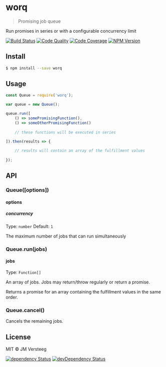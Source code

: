 # worq

> Promising job queue

Run promises in series or with a configurable concurrency limit

[![Build Status][travis-image]][travis-url]
[![Code Quality][codeclimate-image]][codeclimate-url]
[![Code Coverage][coveralls-image]][coveralls-url]
[![NPM Version][npm-image]][npm-url]

## Install

```bash
$ npm install --save worq
```

## Usage

```js
const Queue = require('worq');

var queue = new Queue();

queue.run([
    () => somePromisingFunction(),
    () => someOtherPromisingFunction()
    
    // these functions will be executed in series
    
]).then(results => {

    // results will contain an array of the fulfillment values
    
});
```

## API

### Queue([options])

#### options

##### concurrency

Type: `number`
Default: `1`

The maximum number of jobs that can run simultaneously

### Queue.run(jobs)

#### jobs

Type: `Function[]`

An array of jobs. Jobs may return/throw regularly or return a promise.

Returns a promise for an array containing the fulfillment values in the same order.

### Queue.cancel()

Cancels the remaining jobs.

## License

MIT © JM Versteeg

[![dependency Status][david-image]][david-url]
[![devDependency Status][david-dev-image]][david-dev-url]

[travis-image]: https://img.shields.io/travis/jmversteeg/worq.svg?style=flat-square
[travis-url]: https://travis-ci.org/jmversteeg/worq

[codeclimate-image]: https://img.shields.io/codeclimate/github/jmversteeg/worq.svg?style=flat-square
[codeclimate-url]: https://codeclimate.com/github/jmversteeg/worq

[david-image]: https://img.shields.io/david/jmversteeg/worq.svg?style=flat-square
[david-url]: https://david-dm.org/jmversteeg/worq

[david-dev-image]: https://img.shields.io/david/dev/jmversteeg/worq.svg?style=flat-square
[david-dev-url]: https://david-dm.org/jmversteeg/worq#info=devDependencies

[coveralls-image]: https://img.shields.io/coveralls/jmversteeg/worq.svg?style=flat-square
[coveralls-url]: https://coveralls.io/r/jmversteeg/worq

[npm-image]: https://img.shields.io/npm/v/worq.svg?style=flat-square
[npm-url]: https://www.npmjs.com/package/worq
